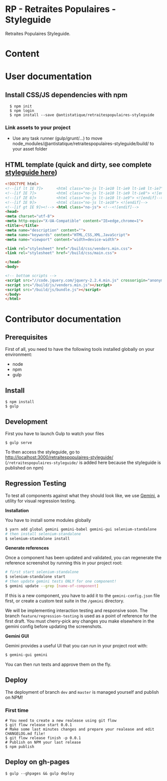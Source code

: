 # RP - Retraites Populaires - Styleguide
Retraites Populaires Styleguide.

# Content

# User documentation

## Install CSS/JS dependencies with npm

  ````shell
    $ npm init
    $ npm login
    $ npm install --save @antistatique/retraitespopulaires-styleguide
  ````

### Link assets to your project
- Use any task runner (gulp/grunt/...) to move node_modules/@antistatique/retraitespopulaires-styleguide/build/ to your asset folder


## HTML template (quick and dirty, see complete [styleguide here](https://antistatique.github.io/retraitespopulaires-styleguide/))

  ````HTML
  <!DOCTYPE html>
<!--[if lt IE 7]>      <html class="no-js lt-ie10 lt-ie9 lt-ie8 lt-ie7"> <![endif]-->
<!--[if IE 7]>         <html class="no-js lt-ie10 lt-ie9 lt-ie8"> <![endif]-->
<!--[if IE 8]>         <html class="no-js lt-ie10 lt-ie9"> <![endif]-->
<!--[if IE 9]>         <html class="no-js lt-ie10"> <![endif]-->
<!--[if gt IE 9]><!--> <html class="no-js"> <!--<![endif]-->
<head>
  <meta charset="utf-8">
  <meta http-equiv="X-UA-Compatible" content="IE=edge,chrome=1">
  <title></title>
  <meta name="description" content="">
  <meta name="keywords" content="HTML,CSS,XML,JavaScript">
  <meta name="viewport" content="width=device-width">

  <link rel="stylesheet" href="/build/css/vendors.min.css">
  <link rel="stylesheet" href="/build/css/main.css">

</head>
<body>

  <!-- bottom scripts -->
  <script src="//code.jquery.com/jquery-2.2.4.min.js" crossorigin="anonymous"></script>
  <script src="/build/js/vendors.min.js"></script>
  <script src="/build/js/bundle.js"></script>
</body>
</html>  
````


# Contributor documentation

## Prerequisites

First of all, you need to have the following tools installed globally on your environment:

* node
* npm
* gulp

## Install

````shell
$ npm install
$ gulp
````

## Development

First you have to launch Gulp to watch your files

````shell
$ gulp serve
````

To then access the styleguide, go to [http://localhost:3000/retraitespopulaires-styleguide/](http://localhost:3000/retraitespopulaires-styleguide/) (`/retraitespopulaires-styleguide/` is added here because the styleguide is published on npm)

## Regression Testing

To test all components against what they should look like, we use [Gemini](https://github.com/gemini-testing/gemini), a utility for visual regression testing.

**Installation**

You have to install some modules globally

```bash
$ yarn add global gemini gemini-babel gemini-gui selenium-standalone
# then install selenium-standalone
$ selenium-standalone install
```

**Generate references**

Once a component has been updated and validated, you can regenerate the reference screenshot by running this in your project root:

```bash
# first start selenium-standalone
$ selenium-standalone start
# then update gemini tests ONLY for one component!
$ gemini update --grep [name-of-component]
```

If this is a new component, you have to add it to the `gemini-config.json` file first, or create a custom test suite in the `/gemini` directory.

We will be implementing interaction testing and responsive soon. The branch `feature/regression-testing` is used as a point of reference for the first draft. You must cherry-pick any changes you make elsewhere in the gemini config before updating the screenshots.

**Gemini GUI**

Gemini provides a useful UI that you can run in your project root with:

```bash
$ gemini-gui gemini
```

You can then run tests and approve them on the fly.


## Deploy
The deployment of branch `dev` and `master` is managed yourself and publish on NPM!


### First time

````shell
# You need to create a new realease using git flow
$ git flow release start 0.0.1
# Make some last minutes changes and prepare your realease and edit CHANGELOG.md file!
$ git flow release finish -p 0.0.1
# Publish on NPM your last release
$ npm publish
````

## Deploy on gh-pages

  ```shell
  $ gulp --ghpages && gulp deploy
  ```
